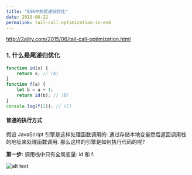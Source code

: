 ```yaml
---
title: "ES6中的尾递归优化"
date: 2019-06-22
permalink: tail-call-optimization-in-es6
---
```


http://2ality.com/2015/06/tail-call-optimization.html

<!-- more -->

### 1. 什么是尾递归优化

```js
function id(x) {
    return x; // (A)
}
function f(a) {
    let b = a + 1;
    return id(b); // (B)
}
console.log(f(2)); // (C)
```

#### 普通的执行方式

假设 JavaScript 引擎是这样处理函数调用的: 通过存储本地变量然后返回调用栈的地址来处理函数调用. 那么这样的引擎是如何执行代码的呢? 

**第一步:** 调用栈中只有全局变量: id 和 f.

![alt text](http://2ality.com/2015/06/tail-call-optimization/stack_frames_1.jpg)



